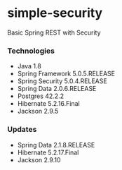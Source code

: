 # simple-security
Basic Spring REST with Security

### Technologies

* Java 1.8
* Spring Framework 5.0.5.RELEASE
* Spring Security 5.0.4.RELEASE
* Spring Data 2.0.6.RELEASE
* Postgres 42.2.2
* Hibernate 5.2.16.Final
* Jackson 2.9.5

### Updates

* Spring Data 2.1.8.RELEASE
* Hibernate 5.2.17.Final
* Jackson 2.9.10
